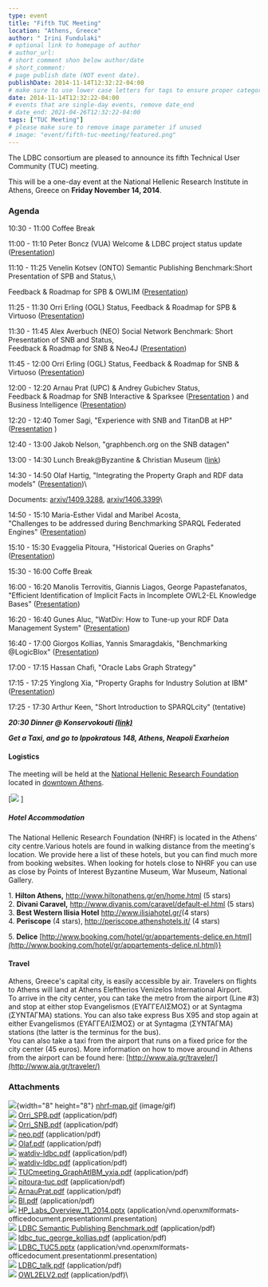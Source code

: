 ```yaml
---
type: event
title: "Fifth TUC Meeting"
location: "Athens, Greece"
author: " Irini Fundulaki"
# optional link to homepage of author
# author_url: 
# short comment shon below author/date
# short_comment:
# page publish date (NOT event date).
publishDate: 2014-11-14T12:32:22-04:00
# make sure to use lower case letters for tags to ensure proper categorization
date: 2014-11-14T12:32:22-04:00
# events that are single-day events, remove date_end
# date_end: 2021-04-26T12:32:22-04:00
tags: ["TUC Meeting"]
# please make sure to remove image parameter if unused
# image: "event/fifth-tuc-meeting/featured.png"
---
```


The LDBC consortium are pleased to announce its fifth Technical User
Community (TUC) meeting.

This will be a one-day event at the National Hellenic Research Institute
 in Athens, Greece on **Friday November 14, 2014**.

### Agenda 

10:30 - 11:00 Coffee
Break

11:00 - 11:10 Peter Boncz (VUA)  Welcome & LDBC project status update
([Presentation](attachments/5996808/6979841.pptx))

11:10 - 11:25 Venelin Kotsev (ONTO) Semantic Publishing Benchmark:Short
Presentation of SPB and  Status,\

Feedback & Roadmap for SPB & OWLIM
([Presentation](attachments/5996808/6979839.pdf))

11:25 - 11:30 Orri Erling (OGL) Status, Feedback & Roadmap for SPB &
Virtuoso ([Presentation](attachments/5996808/6979828.pdf))

11:30 - 11:45 Alex Averbuch (NEO) Social Network Benchmark: Short
Presentation of SNB and  Status,\
                      Feedback & Roadmap for SNB & Neo4J
([Presentation](attachments/5996808/6979830.pdf))

11:45 - 12:00 Orri Erling (OGL) Status, Feedback & Roadmap for SNB &
Virtuoso ([Presentation](attachments/5996808/6979829.pdf))

12:00 - 12:20 Arnau Prat (UPC) & Andrey Gubichev Status,\
                      Feedback & Roadmap for SNB Interactive &
Sparksee ([Presentation](attachments/5996808/6979836.pdf) ) and Business
Intelligence  ([Presentation](attachments/5996808/6979837.pdf))

12:20 - 12:40 Tomer Sagi,  \"Experience with SNB and TitanDB at
HP\" ([Presentation](attachments/5996808/6979838.pptx) )

12:40 - 13:00 Jakob Nelson,   \"graphbench.org on the SNB datagen\"

13:00 - 14:30 Lunch Break\@Byzantine & Christian Museum
([link](http://www.byzantinemuseum.gr/en/))

14:30 - 14:50 Olaf Hartig, \"Integrating the Property Graph and RDF data
models\" ([Presentation](attachments/5996808/6979831.pdf))\
                     
 Documents: [arxiv/1409.3288](http://arxiv.org/abs/1409.3288), [arxiv/1406.3399](http://arxiv.org/abs/1406.3399)\
      

14:50 - 15:10 Maria-Esther Vidal and Maribel Acosta,\
                      \"Challenges to be addressed during Benchmarking
SPARQL Federated Engines\"
([Presentation](attachments/5996808/6979842.pdf))

15:10 - 15:30 Evaggelia Pitoura, \"Historical Queries on Graphs\"
([Presentation](attachments/5996808/6979835.pdf))

15:30 - 16:00 Coffe Break

16:00 - 16:20 Manolis Terrovitis, Giannis Liagos, George
Papastefanatos,\
                      \"Efficient Identification of Implicit Facts in
Incomplete OWL2-EL Knowledge Bases\"
([Presentation](attachments/5996808/6979843.pdf))

16:20 - 16:40 Gunes Aluc, \"WatDiv: How to Tune-up your RDF Data
Management System\" ([Presentation](attachments/5996808/6979832.pdf))

16:40 - 17:00 Giorgos Kollias, Yannis Smaragdakis,
\"Benchmarking \@LogicBlox\"
([Presentation](attachments/5996808/6979840.pdf))

17:00 - 17:15 Hassan Chafi, \"Oracle Labs Graph Strategy\" 

17:15 - 17:25 Yinglong Xia, \"Property Graphs for Industry Solution at
IBM\"
([Presentation](attachments/5996808/6979834.pdf))

17:25 - 17:30 Arthur Keen, \"Short Introduction to SPARQLcity\"
(tentative)

***20:30  Dinner @ Konservokouti [(link)](https://plus.google.com/114240752029716758955/about?gl=gr&hl=en)*** 

***Get a Taxi, and go to Ippokratous 148, Athens, Neapoli Exarheion*** 

#### Logistics

The meeting will be held at the [National Hellenic Research
Foundation](http://www.eie.gr/index-en.html) located in
[downtown Athens](http://www.eie.gr/location-en.html).

[![](attachments/5996808/5964344.gif)
]

##### Hotel Accommodation 

The National Hellenic Research Foundation (NHRF) is located in the
Athens\' city centre.Various
hotels are
found
in walking
distance from the meeting\'s
location. We
provide here a list of these hotels, but you
can find
much more from booking
websites. When
looking for hotels close to NHRF you can use as close by Points of
Interest Byzantine
Museum, War Museum, National
Gallery.

1\. **Hilton Athens,** <http://www.hiltonathens.gr/en/home.html> (5
stars)\
2. **Divani Caravel,** <http://www.divanis.com/caravel/default-el.html>
(5 stars)\
3. **Best Western Ilisia Hotel** <http://www.ilisiahotel.gr/>(4 stars)\
4. **Periscope** (4 stars), <http://periscope.athenshotels.it/> (4
stars)

5\.
**Delice** [http://www.booking.com/hotel/gr/appartements-delice.en.html](http://www.booking.com/hotel/gr/appartements-delice.nl.html)}

 

#### Travel 

Athens, Greece's capital city, is easily accessible by air. Travelers on
flights to Athens will land at Athens Eleftherios Venizelos
International Airport.\
To arrive in the city center, you can take the metro from the airport
(Line #3) and stop at either stop Evangelismos  (ΕΥΑΓΓΕΛΙΣΜΟΣ) or at
Syntagma (ΣΥΝΤΑΓΜΑ) stations. You can also take express Bus X95 and stop
again at either Evangelismos  (ΕΥΑΓΓΕΛΙΣΜΟΣ) or at Syntagma (ΣΥΝΤΑΓΜΑ)
stations (the latter is the terminus for the bus).\
You can also take a taxi from the airport that runs on a fixed price for
the city center (45 euros). More information on how to move around in
Athens from the airport can be found here: [http://www.aia.gr/traveler/](http://www.aia.gr/traveler/)

 
### Attachments

![](images/icons/bullet_blue.gif){width="8" height="8"}
[nhrf-map.gif](attachments/5996808/5964344.gif) (image/gif)\
![](images/icons/bullet_blue.gif)
[Orri_SPB.pdf](attachments/5996808/6979828.pdf) (application/pdf)\
![](images/icons/bullet_blue.gif)
[Orri_SNB.pdf](attachments/5996808/6979829.pdf) (application/pdf)\
![](images/icons/bullet_blue.gif)
[neo.pdf](attachments/5996808/6979830.pdf) (application/pdf)\
![](images/icons/bullet_blue.gif)
[Olaf.pdf](attachments/5996808/6979831.pdf) (application/pdf)\
![](images/icons/bullet_blue.gif)
[watdiv-ldbc.pdf](attachments/5996808/6979833.pdf) (application/pdf)\
![](images/icons/bullet_blue.gif)
[watdiv-ldbc.pdf](attachments/5996808/6979832.pdf) (application/pdf)\
![](images/icons/bullet_blue.gif)
[TUCmeeting_GraphAtIBM_yxia.pdf](attachments/5996808/6979834.pdf)
(application/pdf)\
![](images/icons/bullet_blue.gif)
[pitoura-tuc.pdf](attachments/5996808/6979835.pdf) (application/pdf)\
![](images/icons/bullet_blue.gif)
[ArnauPrat.pdf](attachments/5996808/6979836.pdf) (application/pdf)\
![](images/icons/bullet_blue.gif)
[BI.pdf](attachments/5996808/6979837.pdf) (application/pdf)\
![](images/icons/bullet_blue.gif)
[HP_Labs_Overview_11_2014.pptx](attachments/5996808/6979838.pptx)
(application/vnd.openxmlformats-officedocument.presentationml.presentation)\
![](images/icons/bullet_blue.gif) [LDBC Semantic
Publishing Benchmark.pdf](attachments/5996808/6979839.pdf)
(application/pdf)\
![](images/icons/bullet_blue.gif)
[ldbc_tuc_george_kollias.pdf](attachments/5996808/6979840.pdf)
(application/pdf)\
![](images/icons/bullet_blue.gif)
[LDBC_TUC5.pptx](attachments/5996808/6979841.pptx)
(application/vnd.openxmlformats-officedocument.presentationml.presentation)\
![](images/icons/bullet_blue.gif)
[LDBC_talk.pdf](attachments/5996808/6979842.pdf) (application/pdf)\
![](images/icons/bullet_blue.gif)
[OWL2ELV2.pdf](attachments/5996808/6979843.pdf) (application/pdf)\
